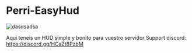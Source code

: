 # Perri-EasyHud

![dasdsadsa](https://github.com/TrolerTuber/Perri-EasyHud/assets/94766847/b63c171a-b4fd-4c13-be16-76b54ae8bac5)


Aqui teneis un HUD simple y bonito para vuestro servidor
Support discord: https://discord.gg/HCaZt8PzbM
